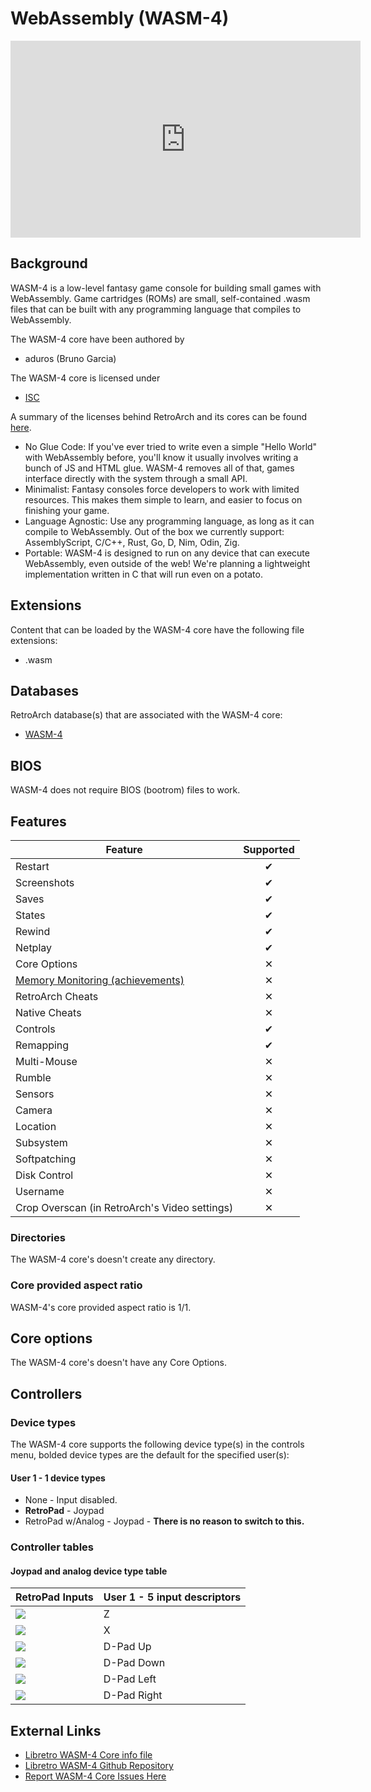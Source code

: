# WebAssembly (WASM-4)

<iframe width="560" height="315" src="https://www.youtube-nocookie.com/embed/34FXmvWVH-4" title="YouTube video player" frameborder="0" allow="accelerometer; autoplay; clipboard-write; encrypted-media; gyroscope; picture-in-picture" allowfullscreen></iframe>

## Background

WASM-4 is a low-level fantasy game console for building small games with WebAssembly. Game cartridges (ROMs) are small, self-contained .wasm files that can be built with any programming language that compiles to WebAssembly.

The WASM-4 core have been authored by

- aduros (Bruno Garcia)

The WASM-4 core is licensed under

- [ISC](https://github.com/aduros/wasm4/blob/main/LICENSE.txt)


A summary of the licenses behind RetroArch and its cores can be found [here](../development/licenses.md).

- No Glue Code: If you've ever tried to write even a simple "Hello World" with WebAssembly before, you'll know it usually involves writing a bunch of JS and HTML glue. WASM-4 removes all of that, games interface directly with the system through a small API.
- Minimalist: Fantasy consoles force developers to work with limited resources. This makes them simple to learn, and easier to focus on finishing your game.
- Language Agnostic: Use any programming language, as long as it can compile to WebAssembly. Out of the box we currently support: AssemblyScript, C/C++, Rust, Go, D, Nim, Odin, Zig.
- Portable: WASM-4 is designed to run on any device that can execute WebAssembly, even outside of the web! We're planning a lightweight implementation written in C that will run even on a potato.

## Extensions

Content that can be loaded by the WASM-4 core have the following file extensions:

- .wasm

## Databases

RetroArch database(s) that are associated with the WASM-4 core:

- [WASM-4](https://github.com/libretro/libretro-database/blob/master/rdb/WASM-4.rdb)

## BIOS

WASM-4 does not require BIOS (bootrom) files to work.

## Features

| Feature           | Supported |
|-------------------|:---------:|
| Restart           | ✔         |
| Screenshots       | ✔         |
| Saves             | ✔          |
| States            | ✔         |
| Rewind            | ✔        |
| Netplay           | ✔         |
| Core Options      | ✕         |
| [Memory Monitoring (achievements)](../guides/memorymonitoring.md) | ✕         |
| RetroArch Cheats  | ✕         |
| Native Cheats     | ✕         |
| Controls          | ✔         |
| Remapping         | ✔         |
| Multi-Mouse       | ✕         |
| Rumble            | ✕         |
| Sensors           | ✕         |
| Camera            | ✕         |
| Location          | ✕         |
| Subsystem         | ✕         |
| Softpatching      | ✕         |
| Disk Control      | ✕         |
| Username          | ✕         |
| Crop Overscan (in RetroArch's Video settings) | ✕         |

### Directories

The WASM-4 core's doesn't create any directory.

### Core provided aspect ratio

WASM-4's core provided aspect ratio is 1/1.

## Core options

The WASM-4 core's doesn't have any Core Options.

## Controllers


### Device types

The WASM-4 core supports the following device type(s) in the controls menu, bolded device types are the default for the specified user(s):

#### User 1 - 1 device types

- None - Input disabled.
- **RetroPad** - Joypad
- RetroPad w/Analog - Joypad - **There is no reason to switch to this.**

### Controller tables

#### Joypad and analog device type table


| RetroPad Inputs                                | User 1 - 5 input descriptors |
|------------------------------------------------|------------------------------|
| ![](../image/retropad/retro_b.png)             | Z                            |
| ![](../image/retropad/retro_a.png)             | X                            |
| ![](../image/retropad/retro_dpad_up.png)       | D-Pad Up                     |
| ![](../image/retropad/retro_dpad_down.png)     | D-Pad Down                   |
| ![](../image/retropad/retro_dpad_left.png)     | D-Pad Left                   |
| ![](../image/retropad/retro_dpad_right.png)    | D-Pad Right                  |

## External Links

- [Libretro WASM-4 Core info file](https://github.com/libretro/libretro-super/blob/master/dist/info/wasm4_libretro.info)
- [Libretro WASM-4 Github Repository](https://github.com/libretro/)
- [Report WASM-4 Core Issues Here](https://github.com/libretro/)
